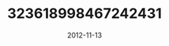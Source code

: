 ---
title: "323618998467242431"
cover: "2012-11-13 20.20.12 323618998467242431_46248401"
photo: "2012-11-13 20.20.12 323618998467242431_46248401"
date: "2012-11-13"
type: "photo"
---